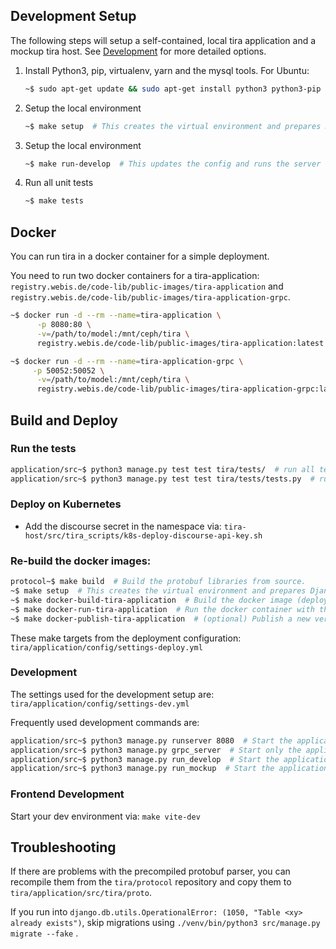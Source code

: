 ## Development Setup

The following steps will setup a self-contained, local tira application and a mockup tira host. See [Development](#development) for more detailed options. 

1. Install Python3, pip, virtualenv, yarn and the mysql tools. For Ubuntu:
   ```bash
   ~$ sudo apt-get update && sudo apt-get install python3 python3-pip python3-venv libmysqlclient-dev yarn
   ```

2. Setup the local environment
   ```bash
   ~$ make setup  # This creates the virtual environment and prepares Django's database
   ```

3. Setup the local environment
   ```bash
   ~$ make run-develop  # This updates the config and runs the server within the venv.
   ```

4. Run all unit tests
   ```bash
   ~$ make tests
   ```

## Docker

You can run tira in a docker container for a simple deployment. 

You need to run two docker containers for a tira-application: `registry.webis.de/code-lib/public-images/tira-application` and `registry.webis.de/code-lib/public-images/tira-application-grpc`. 

   ```bash
   ~$ docker run -d --rm --name=tira-application \
		 -p 8080:80 \
		 -v=/path/to/model:/mnt/ceph/tira \
		 registry.webis.de/code-lib/public-images/tira-application:latest

   ~$ docker run -d --rm --name=tira-application-grpc \
		-p 50052:50052 \
		 -v=/path/to/model:/mnt/ceph/tira \
		 registry.webis.de/code-lib/public-images/tira-application-grpc:latest
   ```  

## Build and Deploy

### Run the tests

   ```bash
   application/src~$ python3 manage.py test test tira/tests/  # run all tests in application/src/tira/tests
   application/src~$ python3 manage.py test test tira/tests/tests.py  # run an individual test module
   ```  

### Deploy on Kubernetes

- Add the discourse secret in the namespace via: `tira-host/src/tira_scripts/k8s-deploy-discourse-api-key.sh`

### Re-build the docker images: 

   ```bash
   protocol~$ make build  # Build the protobuf libraries from source. 
   ~$ make setup  # This creates the virtual environment and prepares Django's database
   ~$ make docker-build-tira-application  # Build the docker image (deploy mode with nginx)
   ~$ make docker-run-tira-application  # Run the docker container with the make command (deploy mode)
   ~$ make docker-publish-tira-application  # (optional) Publish a new version
   ```  

These make targets from the deployment configuration: `tira/application/config/settings-deploy.yml`

### Development

The settings used for the development setup are: `tira/application/config/settings-dev.yml` 

Frequently used development commands are:

   ```bash
   application/src~$ python3 manage.py runserver 8080  # Start the application without any grpc server
   application/src~$ python3 manage.py grpc_server  # Start only the application's grpc server
   application/src~$ python3 manage.py run_develop  # Start the application and  the application's grpc server. This is used in make run-develop and the container
   application/src~$ python3 manage.py run_mockup  # Start the application, the application's grpc server, and a mock host grpc server that will reply to the application with fake commands. This is the simplest way to develop the application.
   ```  

### Frontend Development

Start your dev environment via: `make vite-dev`

## Troubleshooting

If there are problems with the precompiled protobuf parser, you can recompile them from the `tira/protocol` repository and copy them to `tira/application/src/tira/proto`. 

If you run into `django.db.utils.OperationalError: (1050, "Table <xy> already exists")`, skip migrations using `./venv/bin/python3 src/manage.py migrate --fake` .

